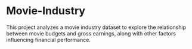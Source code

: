# Movie-Industry
This project analyzes a movie industry dataset to explore the relationship between movie budgets and gross earnings, along with other factors influencing financial performance.
